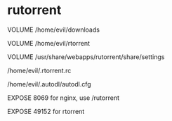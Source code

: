 # rutorrent

VOLUME /home/evil/downloads

VOLUME /home/evil/rtorrent

VOLUME /usr/share/webapps/rutorrent/share/settings

/home/evil/.rtorrent.rc

/home/evil/.autodl/autodl.cfg

EXPOSE 8069 for nginx, use /rutorrent

EXPOSE 49152 for rtorrent


